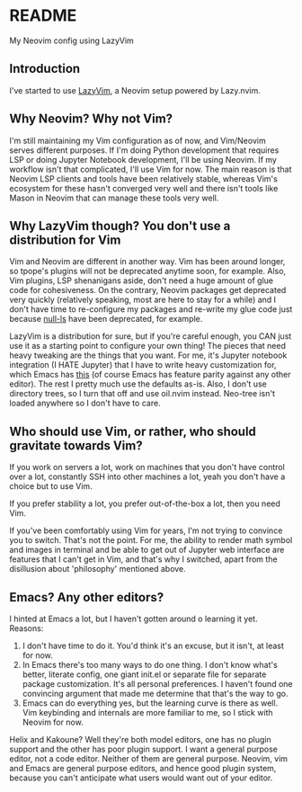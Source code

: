 # README

My Neovim config using LazyVim

## Introduction

I've started to use
[LazyVim](https://github.com/LazyVim/LazyVim), a Neovim setup powered by
Lazy.nvim.

## Why Neovim? Why not Vim?

I'm still maintaining my Vim configuration as of now, and Vim/Neovim serves
different purposes. If I'm doing Python development that requires LSP or doing
Jupyter Notebook development, I'll be using Neovim. If my workflow isn't that
complicated, I'll use Vim for now. The main reason is that Neovim LSP clients
and tools have been relatively stable, whereas Vim's ecosystem for these hasn't
converged very well and there isn't tools like Mason in Neovim that can manage
these tools very well.

## Why LazyVim though? You don't use a distribution for Vim

Vim and Neovim are different in another way. Vim has been around longer, so
tpope's plugins will not be deprecated anytime soon, for example. Also, Vim
plugins, LSP shenanigans aside, don't need a huge amount of glue code for
cohesiveness. On the contrary, Neovim packages get deprecated very quickly
(relatively speaking, most are here to stay for a while) and I don't have time
to re-configure my packages and re-write my glue code just because
[null-ls](https://github.com/jose-elias-alvarez/null-ls.nvim) have been
deprecated, for example.

LazyVim is a distribution for sure, but if you're careful enough, you CAN just
use it as a starting point to configure your own thing! The pieces that need
heavy tweaking are the things that you want. For me, it's Jupyter notebook
integration (I HATE Jupyter) that I have to write heavy customization for,
which Emacs has [this](https://github.com/astoff/code-cells.el) (of course
Emacs has feature parity against any other editor). The rest I pretty much use
the defaults as-is. Also, I don't use directory trees, so I turn that off and
use oil.nvim instead. Neo-tree isn't loaded anywhere so I don't have to care.

## Who should use Vim, or rather, who should gravitate towards Vim?

If you work on servers a lot, work on machines that you don't have control over
a lot, constantly SSH into other machines a lot, yeah you don't have a choice
but to use Vim.

If you prefer stability a lot, you prefer out-of-the-box a lot, then you need
Vim.

If you've been comfortably using Vim for years, I'm not trying to convince you
to switch. That's not the point. For me, the ability to render math symbol and
images in terminal and be able to get out of Jupyter web interface are features
that I can't get in Vim, and that's why I switched, apart from the disillusion
about 'philosophy' mentioned above.

## Emacs? Any other editors?

I hinted at Emacs a lot, but I haven't gotten around o learning it yet. Reasons:

1. I don't have time to do it. You'd think it's an excuse, but it isn't, at
   least for now.
2. In Emacs there's too many ways to do one thing. I don't know what's better,
   literate config, one giant init.el or separate file for separate package
   customization. It's all personal preferences. I haven't found one convincing
   argument that made me determine that that's the way to go.
3. Emacs can do everything yes, but the learning curve is there as well. Vim
   keybinding and internals are more familiar to me, so I stick with Neovim for
   now.

Helix and Kakoune? Well they're both model editors, one has no plugin support
and the other has poor plugin support. I want a general purpose editor, not a
code editor. Neither of them are general purpose. Neovim, vim and Emacs are
general purpose editors, and hence good plugin system, because you can't
anticipate what users would want out of your editor.
